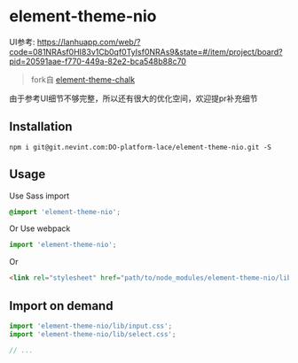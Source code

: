 # element-theme-nio

UI参考: https://lanhuapp.com/web/?code=081NRAsf0HI83v1Cb0qf0TyIsf0NRAs9&state=#/item/project/board?pid=20591aae-f770-449a-82e2-bca548b88c70

> fork自 [element-theme-chalk](https://github.com/ElementUI/theme-chalk)

由于参考UI细节不够完整，所以还有很大的优化空间，欢迎提pr补充细节

## Installation
```shell
npm i git@git.nevint.com:DO-platform-lace/element-theme-nio.git -S
```

## Usage

Use Sass import
```css
@import 'element-theme-nio';
```

Or Use webpack
```javascript
import 'element-theme-nio';
```

Or
```html
<link rel="stylesheet" href="path/to/node_modules/element-theme-nio/lib/index.css">
```

##  Import on demand
```javascript
import 'element-theme-nio/lib/input.css';
import 'element-theme-nio/lib/select.css';

// ...
```
